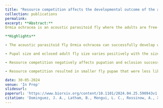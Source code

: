 ```yaml
---
title: "Resource competition affects the developmental outcome of the acoustic parasitoid fly *Ormia ochracea*"
collection: publications
permalink: 
excerpt: **Abstract:**
Ormia ochracea is an acoustic parasitoid fly where the adults are free-living, but their larval young depend on nutritional resources within host crickets for growth and development. In nature, gravid female flies rely on their ability to recognize and localize cricket calling songs to find suitable host species to parasitize. In depth investigations of fly behavior and the mechanistic bases of auditory perception require a reliable approach to propagate stable fly colonies in the laboratory. Previous work has demonstrated that flies can be propagated using a number of natural host cricket species, as well as cricket species that flies do not parasitize in nature. However, we lack a complete understanding of fly developmental outcomes when non-host cricket species are utilized to propagate fly colonies. In this study, we document the feasibility of using commercially supplied Acheta domesticus as a host species. We specifically test the hypothesis that host size and resource competition can affect developmental outcomes of O. ochracea. We performed manual parasitizations on crickets that varied in size, and resource competition was varied by manipulating the number of larvae used to parasitize a host cricket. A series of morphometric analyses were conducted on host crickets, and developmental outcomes were measured in terms of pupation success and eclosion success, pupal width, and eclosed adult fly size. In the absence of resource competition, we found that host cricket size did not affect pupation or eclosion success. In the presence of resource competition between two developing larvae within a host cricket, pupation and eclosion successes were impacted negatively, and the developing pupae were more likely to be smaller. These results confirm that resource competition among developing parasitoids can negatively affect developmental outcomes, and Acheta domesticus can be used effectively to propagate colonies of O. ochracea in the laboratory.

**Highlights**

- The acoustic parasitoid fly Ormia ochracea can successfully develop within the house cricket Acheta domesticus.

- Pupal size and eclosed adult fly size varies positively with the size of host cricket.

- Resource competition negatively affects pupation and eclosion success.

- Resource competition resulted in smaller fly pupae that were less likely to eclose.

date: 30-05-2024
venue: 'In Prep'
slidesurl:
paperurl: 'https://www.biorxiv.org/content/10.1101/2024.04.25.590943v1'
citation: 'Dominguez, J. A., Latham, B., Mongui, L. C., Rossinow, A., Xiong, Y., Schmidt, B. V., Vu, Q., Torres-Lopez, B. L., Henderson, P. A., Mason, A. C., & Lee, N. (2024). Resource competition affects the developmental outcome of the acoustic parasitoid flyOrmia ochracea. BioRxiv (Cold Spring Harbor Laboratory). https://doi.org/10.1101/2024.04.25.590943'
---
```

